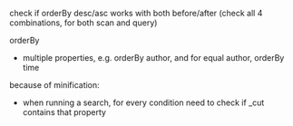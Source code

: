 check if orderBy desc/asc works with both before/after (check all 4 combinations, for both scan and query)

orderBy 
  - multiple properties, e.g. orderBy author, and for equal author, orderBy time

because of minification:
  - when running a search, for every condition need to check if _cut contains that property
